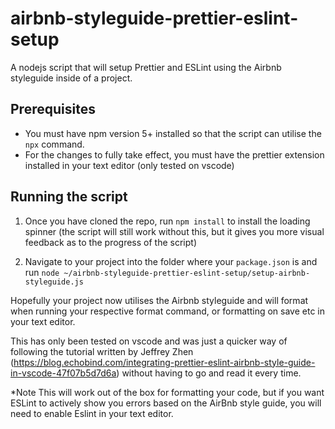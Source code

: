 # airbnb-styleguide-prettier-eslint-setup
A nodejs script that will setup Prettier and ESLint using the Airbnb styleguide inside of a project.

## Prerequisites
* You must have npm version 5+ installed so that the script can utilise the `npx` command.
* For the changes to fully take effect, you must have the prettier extension installed in your text editor (only tested on vscode)

## Running the script
1. Once you have cloned the repo, run `npm install` to install the loading spinner (the script will still work without this, but it gives you more visual feedback as to the progress of the script)

2. Navigate to your project into the folder where your `package.json` is and run `node ~/airbnb-styleguide-prettier-eslint-setup/setup-airbnb-styleguide.js`

Hopefully your project now utilises the Airbnb styleguide and will format when running your respective format command, or formatting on save etc in your text editor.

This has only been tested on vscode and was just a quicker way of following the tutorial written by Jeffrey Zhen (https://blog.echobind.com/integrating-prettier-eslint-airbnb-style-guide-in-vscode-47f07b5d7d6a) without having to go and read it every time.

*Note This will work out of the box for formatting your code, but if you want ESLint to actively show you errors based on the AirBnb style guide, you will need to enable Eslint in your text editor.
